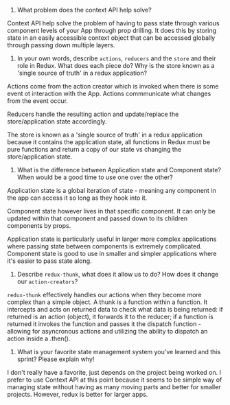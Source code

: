 1. What problem does the context API help solve?

Context API help solve the problem of having to pass state through various component levels of your App through prop drilling. It does this by storing state in an easily accessible context object that can be accessed globally through passing down multiple layers.

1. In your own words, describe `actions`, `reducers` and the `store` and their role in Redux. What does each piece do? Why is the store known as a 'single source of truth' in a redux application?

Actions come from the action creator which is invoked when there is some event ot interaction with the App. Actions commmunicate what changes from the event occur.

Reducers handle the resulting action and update/replace the store/application state accordingly.

The store is known as a 'single source of truth' in a redux application because it contains the application state, all functions in Redux must be pure functions and return a copy of our state vs changing the store/application state.

1. What is the difference between Application state and Component state? When would be a good time to use one over the other?

Application state is a global iteration of state - meaning any component in the app can access it so long as they hook into it.

Component state however lives in that specific component. It can only be updated within that component and passed down to its children components by props.

Application state is particularly useful in larger more complex applications where passing state between components is extremely complicated. Component state is good to use in smaller and simpler applications where it's easier to pass state along.

1. Describe `redux-thunk`, what does it allow us to do? How does it change our `action-creators`?

`redux-thunk` effectively handles our actions when they become more complex than a simple object. A thunk is a function within a function. It intercepts and acts on returned data to check what data is being returned: if returned is an action (object), it forwards it to the reducer; if a function is returned it invokes the function and passes it the dispatch function - allowing for asyncronous actions and utilizing the ability to dispatch an action inside a .then().

1. What is your favorite state management system you've learned and this sprint? Please explain why!

I don't really have a favorite, just depends on the project being worked on. I prefer to use Context API at this point because it seems to be simple way of managing state without having as many moving parts and better for smaller projects. However, redux is better for larger apps.